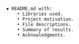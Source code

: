             ▪ README.md with:
                • Libraries used.
                • Project motivation.
                • File descriptions.
                • Summary of results.
                • Acknowledgments.
